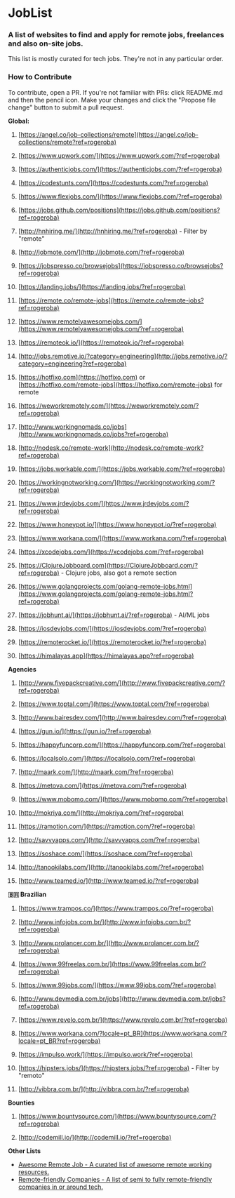 # JobList

### A list of websites to find and apply for remote jobs, freelances and also on-site jobs.

This list is mostly curated for tech jobs.
They're not in any particular order.


### How to Contribute

To contribute, open a PR. If you're not familiar with PRs: click README.md and then the pencil icon. Make your changes and click the "Propose file change" button to submit a pull request.

**Global:**

1. [https://angel.co/job-collections/remote](https://angel.co/job-collections/remote?ref=rogeroba)

1. [https://www.upwork.com/](https://www.upwork.com/?ref=rogeroba)

1. [https://authenticjobs.com/](https://authenticjobs.com/?ref=rogeroba)

1. [https://codestunts.com/](https://codestunts.com/?ref=rogeroba)

1. [https://www.flexjobs.com/](https://www.flexjobs.com/?ref=rogeroba)

1. [https://jobs.github.com/positions](https://jobs.github.com/positions?ref=rogeroba)

1. [http://hnhiring.me/](http://hnhiring.me/?ref=rogeroba) - Filter by "remote"

1. [http://jobmote.com/](http://jobmote.com/?ref=rogeroba)

1. [https://jobspresso.co/browsejobs](https://jobspresso.co/browsejobs?ref=rogeroba)

1. [https://landing.jobs/](https://landing.jobs/?ref=rogeroba)

1. [https://remote.co/remote-jobs](https://remote.co/remote-jobs?ref=rogeroba)

1. [https://www.remotelyawesomejobs.com/](https://www.remotelyawesomejobs.com/?ref=rogeroba)

1. [https://remoteok.io/](https://remoteok.io/?ref=rogeroba)

1. [http://jobs.remotive.io/?category=engineering](http://jobs.remotive.io/?category=engineering?ref=rogeroba)

1. [https://hotfixo.com](https://hotfixo.com) or [https://hotfixo.com/remote-jobs](https://hotfixo.com/remote-jobs) for remote

1. [https://weworkremotely.com/](https://weworkremotely.com/?ref=rogeroba)

1. [http://www.workingnomads.co/jobs](http://www.workingnomads.co/jobs?ref=rogeroba)

1. [http://nodesk.co/remote-work](http://nodesk.co/remote-work?ref=rogeroba)

1. [https://jobs.workable.com/](https://jobs.workable.com/?ref=rogeroba)

1. [https://workingnotworking.com/](https://workingnotworking.com/?ref=rogeroba)

1. [https://www.jrdevjobs.com/](https://www.jrdevjobs.com/?ref=rogeroba)

1. [https://www.honeypot.io/](https://www.honeypot.io/?ref=rogeroba)

1. [https://www.workana.com/](https://www.workana.com/?ref=rogeroba)

1. [https://xcodejobs.com/](https://xcodejobs.com/?ref=rogeroba)

1. [https://ClojureJobboard.com](https://ClojureJobboard.com/?ref=rogeroba) - Clojure jobs, also got a remote section

1. [https://www.golangprojects.com/golang-remote-jobs.html](https://www.golangprojects.com/golang-remote-jobs.html?ref=rogeroba)

1. [https://jobhunt.ai/](https://jobhunt.ai/?ref=rogeroba) - AI/ML jobs

1. [https://iosdevjobs.com/](https://iosdevjobs.com/?ref=rogeroba)

1. [https://remoterocket.io/](https://remoterocket.io/?ref=rogeroba)

1. [https://himalayas.app](https://himalayas.app?ref=rogeroba)

**Agencies**

1. [http://www.fivepackcreative.com/](http://www.fivepackcreative.com/?ref=rogeroba)

1. [https://www.toptal.com/](https://www.toptal.com/?ref=rogeroba)

1. [http://www.bairesdev.com/](http://www.bairesdev.com/?ref=rogeroba)

1. [https://gun.io/](https://gun.io/?ref=rogeroba)

1. [https://happyfuncorp.com/](https://happyfuncorp.com/?ref=rogeroba)

1. [https://localsolo.com/](https://localsolo.com/?ref=rogeroba)

1. [http://maark.com/](http://maark.com/?ref=rogeroba)

1. [https://metova.com/](https://metova.com/?ref=rogeroba)

1. [https://www.mobomo.com/](https://www.mobomo.com/?ref=rogeroba)

1. [http://mokriya.com/](http://mokriya.com/?ref=rogeroba)

1. [https://ramotion.com/](https://ramotion.com/?ref=rogeroba)

1. [http://savvyapps.com/](http://savvyapps.com/?ref=rogeroba)

1. [https://soshace.com/](https://soshace.com/?ref=rogeroba)

1. [http://tanookilabs.com/](http://tanookilabs.com/?ref=rogeroba)

1. [http://www.teamed.io/](http://www.teamed.io/?ref=rogeroba)

**🇧🇷 Brazilian**

1. [https://www.trampos.co/](https://www.trampos.co/?ref=rogeroba)

1. [http://www.infojobs.com.br/](http://www.infojobs.com.br/?ref=rogeroba)

1. [http://www.prolancer.com.br/](http://www.prolancer.com.br/?ref=rogeroba)

1. [https://www.99freelas.com.br/](https://www.99freelas.com.br/?ref=rogeroba)

1. [https://www.99jobs.com/](https://www.99jobs.com/?ref=rogeroba)

1. [http://www.devmedia.com.br/jobs](http://www.devmedia.com.br/jobs?ref=rogeroba)

1. [https://www.revelo.com.br/](https://www.revelo.com.br/?ref=rogeroba)

1. [https://www.workana.com/?locale=pt_BR](https://www.workana.com/?locale=pt_BR?ref=rogeroba)

1. [https://impulso.work/](https://impulso.work/?ref=rogeroba)

1. [https://hipsters.jobs/](https://hipsters.jobs/?ref=rogeroba) - Filter by "remoto"

1. [http://vibbra.com.br/](http://vibbra.com.br/?ref=rogeroba)

**Bounties**

1. [https://www.bountysource.com/](https://www.bountysource.com/?ref=rogeroba)

1. [http://codemill.io/](http://codemill.io/?ref=rogeroba)

**Other Lists**

- [Awesome Remote Job - A curated list of awesome remote working resources.](https://github.com/lukasz-madon/awesome-remote-job)
- [Remote-friendly Companies - A list of semi to fully remote-friendly companies in or around tech.](https://github.com/jessicard/remote-jobs)

